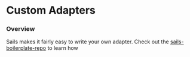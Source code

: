 # Custom Adapters
### Overview

Sails makes it fairly easy to write your own adapter.  Check out the [sails-boilerplate-repo](https://github.com/balderdashy/sails-adapter-boilerplate) to learn how 


<docmeta name="uniqueID" value="customAdapters92223">
<docmeta name="displayName" value="Custom Adapters">